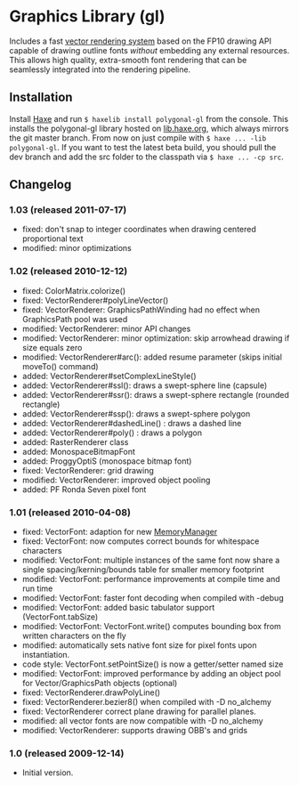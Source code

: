 # Graphics Library (gl)
Includes a fast [vector rendering system](http://lab.polygonal.de/?p=916) based on the FP10 drawing API capable of drawing outline fonts *without* embedding any external resources. This allows high quality, extra-smooth font rendering that can be seamlessly integrated into the rendering pipeline.

## Installation
Install [Haxe](http://haxe.org/download) and run `$ haxelib install polygonal-gl` from the console.
This installs the polygonal-gl library hosted on [lib.haxe.org](http://lib.haxe.org/p/polygonal-gl), which always mirrors the git master branch. From now on just compile with `$ haxe ... -lib polygonal-gl`.
If you want to test the latest beta build, you should pull the dev branch and add the src folder to the classpath via `$ haxe ... -cp src`.

## Changelog

### 1.03 (released 2011-07-17)

 * fixed: don't snap to integer coordinates when drawing centered proportional text
 * modified: minor optimizations

### 1.02 (released 2010-12-12)

 * fixed: ColorMatrix.colorize()
 * fixed: VectorRenderer#polyLineVector()
 * fixed: VectorRenderer: GraphicsPathWinding had no effect when GraphicsPath pool was used
 * modified: VectorRenderer: minor API changes
 * modified: VectorRenderer: minor optimization: skip arrowhead drawing if size equals zero
 * modified: VectorRenderer#arc(): added resume parameter (skips initial moveTo() command)
 * added: VectorRenderer#setComplexLineStyle()
 * added: VectorRenderer#ssl(): draws a swept-sphere line (capsule)
 * added: VectorRenderer#ssr(): draws a swept-sphere rectangle (rounded rectangle)
 * added: VectorRenderer#ssp(): draws a swept-sphere polygon
 * added: VectorRenderer#dashedLine() : draws a dashed line
 * added: VectorRenderer#poly() : draws a polygon
 * added: RasterRenderer class
 * added: MonospaceBitmapFont
 * added: ProggyOptiS (monospace bitmap font)
 * fixed: VectorRenderer: grid drawing
 * modified: VectorRenderer: improved object pooling
 * added: PF Ronda Seven pixel font

### 1.01 (released 2010-04-08)

 * fixed: VectorFont: adaption for new [MemoryManager](http://lab.polygonal.de/?p=1230)
 * fixed: VectorFont: now computes correct bounds for whitespace characters
 * modified: VectorFont: multiple instances of the same font now share a single spacing/kerning/bounds table for smaller memory footprint
 * modified: VectorFont: performance improvements at compile time and run time
 * modified: VectorFont: faster font decoding when compiled with -debug
 * modified: VectorFont: added basic tabulator support (VectorFont.tabSize)
 * modified: VectorFont: VectorFont.write() computes bounding box from written characters on the fly
 * modified: automatically sets native font size for pixel fonts upon instantiation.
 * code style: VectorFont.setPointSize() is now a getter/setter named size
 * modified: VectorFont: improved performance by adding an object pool for Vector/GraphicsPath objects (optional)
 * fixed: VectorRenderer.drawPolyLine()
 * fixed: VectorRenderer.bezier8() when compiled with -D no_alchemy
 * fixed: VectorRenderer correct plane drawing for parallel planes.
 * modified: all vector fonts are now compatible with -D no_alchemy
 * modified: VectorRenderer: supports drawing OBB's and grids

### 1.0 (released 2009-12-14)

 * Initial version.